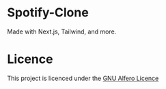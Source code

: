 # Spotify-Clone
Made with Next.js, Tailwind, and more.




# Licence

This project is licenced under the [GNU Alfero Licence](./LICENSE)
